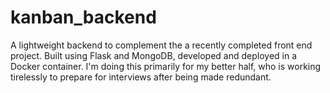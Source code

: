 # kanban_backend
A lightweight backend to complement the a recently completed front end project. Built using Flask and MongoDB, developed and deployed in a Docker container. I'm doing this primarily for my better half, who is working tirelessly to prepare for interviews after being made redundant.
